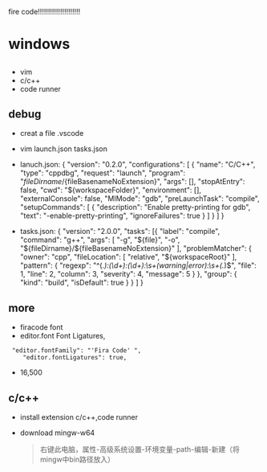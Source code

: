 fire code!!!!!!!!!!!!!!!!!!!!!
# windows

## 


- vim
- c/c++
- code runner


## debug

- creat a file .vscode
- vim launch.json tasks.json

- lanuch.json:
        {
    "version": "0.2.0",
    "configurations": [
        {
            "name": "C/C++",
            "type": "cppdbg",
            "request": "launch",
            "program": "${fileDirname}/${fileBasenameNoExtension}",
            "args": [],
            "stopAtEntry": false,
            "cwd": "${workspaceFolder}",
            "environment": [],
            "externalConsole": false,
            "MIMode": "gdb",
            "preLaunchTask": "compile",
            "setupCommands": [
                {
                    "description": "Enable pretty-printing for gdb",
                    "text": "-enable-pretty-printing",
                    "ignoreFailures": true
                }
            ]
        }
    ]
}
- tasks.json:
        {
    "version": "2.0.0",
    "tasks": [{
            "label": "compile",
            "command": "g++",
            "args": [
                "-g",
                "${file}",
                "-o",
                "${fileDirname}/${fileBasenameNoExtension}"
            ],
            "problemMatcher": {
                "owner": "cpp",
                "fileLocation": [
                    "relative",
                    "${workspaceRoot}"
                ],
                "pattern": {
                    "regexp": "^(.*):(\\d+):(\\d+):\\s+(warning|error):\\s+(.*)$",
                    "file": 1,
                    "line": 2,
                    "column": 3,
                    "severity": 4,
                    "message": 5
                }
            },
            "group": {
                "kind": "build",
                "isDefault": true
            }
        }
    ]
}

## more

- firacode font
- editor.font Font Ligatures,
```
 "editor.fontFamily": "'Fira Code' ",
    "editor.fontLigatures": true,
```
- 16,500

## c/c++

- install extension c/c++,code runner
- download mingw-w64

    > 右键此电脑，属性-高级系统设置-环境变量-path-编辑-新建（将mingw中bin路径放入）
